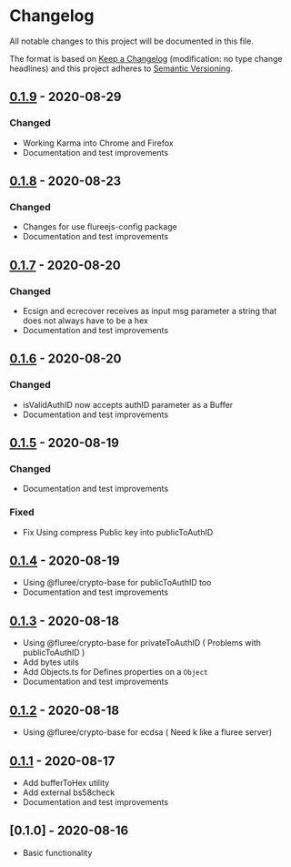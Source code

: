 # Changelog

All notable changes to this project will be documented in this file.

The format is based on [Keep a Changelog](http://keepachangelog.com/en/1.0.0/)
(modification: no type change headlines) and this project adheres to
[Semantic Versioning](http://semver.org/spec/v2.0.0.html).

## [0.1.9] - 2020-08-29

### Changed

- Working Karma into Chrome and Firefox
- Documentation and test improvements

[0.1.9]: https://github.com/StylusFrost/flureejs-utils/compare/v0.1.8...v0.1.9

## [0.1.8] - 2020-08-23

### Changed

- Changes for use flureejs-config package
- Documentation and test improvements

[0.1.8]: https://github.com/StylusFrost/flureejs-utils/compare/v0.1.7...v0.1.8

## [0.1.7] - 2020-08-20

### Changed

- Ecsign and ecrecover receives as input msg parameter a string that does not always have to be a hex
- Documentation and test improvements

[0.1.7]: https://github.com/StylusFrost/flureejs-utils/compare/v0.1.6...v0.1.7

## [0.1.6] - 2020-08-20

### Changed

- isValidAuthID now accepts authID parameter as a Buffer
- Documentation and test improvements

[0.1.6]: https://github.com/StylusFrost/flureejs-utils/compare/v0.1.5...v0.1.6

## [0.1.5] - 2020-08-19

### Changed

- Documentation and test improvements

### Fixed

- Fix Using compress Public key into publicToAuthID

[0.1.5]: https://github.com/StylusFrost/flureejs-utils/compare/v0.1.4...v0.1.5

## [0.1.4] - 2020-08-19

- Using @fluree/crypto-base for publicToAuthID too
- Documentation and test improvements

[0.1.4]: https://github.com/StylusFrost/flureejs-utils/compare/v0.1.3...v0.1.4

## [0.1.3] - 2020-08-18

- Using @fluree/crypto-base for privateToAuthID ( Problems with publicToAuthID )
- Add bytes utils
- Add Objects.ts for Defines properties on a `Object`
- Documentation and test improvements

[0.1.3]: https://github.com/StylusFrost/flureejs-utils/compare/v0.1.2...v0.1.3

## [0.1.2] - 2020-08-18

- Using @fluree/crypto-base for ecdsa ( Need k like a fluree server)

[0.1.2]: https://github.com/StylusFrost/flureejs-utils/compare/v0.1.1...v0.1.2

## [0.1.1] - 2020-08-17

- Add bufferToHex utility
- Add external bs58check
- Documentation and test improvements

[0.1.1]: https://github.com/StylusFrost/flureejs-utils/compare/v0.1.0...v0.1.1

## [0.1.0] - 2020-08-16

- Basic functionality
